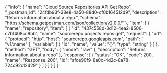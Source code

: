 {
  "info": {
    "name": "Cloud Source Repositories API Get Repo",
    "_postman_id": "24fdb93f-38e8-4a50-88d0-cf0b164512d9",
    "description": "Returns information about a repo.",
    "schema": "https://schema.getpostman.com/json/collection/v2.0.0/"
  },
  "item": [
    {
      "name": "repository",
      "item": [
        {
          "id": "437c558d-3d12-4ea2-8506-c7b1408cc9bb",
          "name": "sourcerepo.projects.repos.get",
          "request": {
            "url": {
              "protocol": "http",
              "host": "sourcerepo.googleapis.com",
              "path": [
                "v1/:name"
              ],
              "variable": [
                {
                  "id": "name",
                  "value": "{}",
                  "type": "string"
                }
              ]
            },
            "method": "GET",
            "body": {
              "mode": "raw"
            },
            "description": "Returns information about a repo"
          },
          "response": [
            {
              "status": "OK",
              "code": 200,
              "name": "Response_200",
              "id": "afce90f9-8a0c-4d2c-8a78-724c92c12429"
            }
          ]
        }
      ]
    }
  ]
}